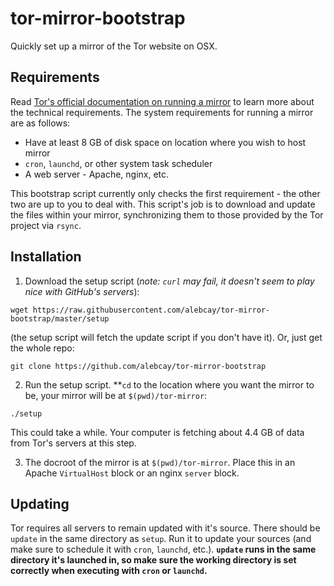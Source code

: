 tor-mirror-bootstrap
====================

Quickly set up a mirror of the Tor website on OSX.

## Requirements

Read [Tor's official documentation on running a mirror](https://www.torproject.org/docs/running-a-mirror.html.en) to learn more about the technical requirements. The system requirements for running a mirror are as follows:

* Have at least 8 GB of disk space on location where you wish to host mirror
* `cron`, `launchd`, or other system task scheduler
* A web server - Apache, nginx, etc.

This bootstrap script currently only checks the first requirement - the other two are up to you to deal with. This script's job is to download and update the files within your mirror, synchronizing them to those provided by the Tor project via `rsync`.

## Installation

1. Download the setup script (*note: `curl` may fail, it doesn't seem to play nice with GitHub's servers*):
```
wget https://raw.githubusercontent.com/alebcay/tor-mirror-bootstrap/master/setup
```

(the setup script will fetch the update script if you don't have it). Or, just get the whole repo:
```
git clone https://github.com/alebcay/tor-mirror-bootstrap
```

2. Run the setup script. **`cd` to the location where you want the mirror to be, your mirror will be at `$(pwd)/tor-mirror`:
```
./setup
```
This could take a while. Your computer is fetching about 4.4 GB of data from Tor's servers at this step.

3. The docroot of the mirror is at `$(pwd)/tor-mirror`. Place this in an Apache `VirtualHost` block or an nginx `server` block.

## Updating

Tor requires all servers to remain updated with it's source. There should be `update` in the same directory as `setup`. Run it to update your sources (and make sure to schedule it with `cron`, `launchd`, etc.). **`update` runs in the same directory it's launched in, so make sure the working directory is set correctly when executing with `cron` or `launchd`.**
